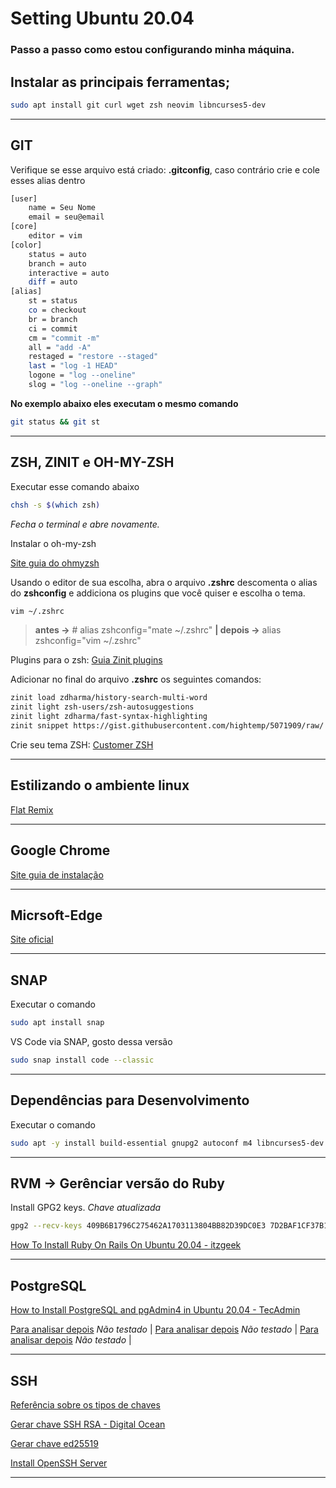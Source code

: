 Setting Ubuntu 20.04
======================

### Passo a passo como estou configurando minha máquina.

Instalar as principais ferramentas;
-----------------------------------
~~~bash
sudo apt install git curl wget zsh neovim libncurses5-dev
~~~

_______________________________________________________________

GIT
-----------------

Verifique se esse arquivo está criado: **.gitconfig**, caso contrário crie e cole esses alias dentro
~~~bash
[user]
	name = Seu Nome
	email = seu@email
[core]
	editor = vim
[color]
	status = auto
	branch = auto
	interactive = auto
	diff = auto
[alias]
	st = status
	co = checkout
	br = branch
	ci = commit
	cm = "commit -m"
	all = "add -A"
	restaged = "restore --staged"
	last = "log -1 HEAD"
	logone = "log --oneline"
	slog = "log --oneline --graph"
~~~

**No exemplo abaixo eles executam o mesmo comando**
~~~bash 
git status && git st
~~~

_______________________________________________________________________________________________________________________________________________________

ZSH, ZINIT e OH-MY-ZSH
----------------------

Executar esse comando abaixo
~~~bash 
chsh -s $(which zsh)
~~~

*Fecha o terminal e abre novamente.*

Instalar o oh-my-zsh

[Site guia do ohmyzsh](https://github.com/ohmyzsh/ohmyzsh)

Usando o editor de sua escolha, abra o arquivo **.zshrc** descomenta o alias do **zshconfig** e addiciona os plugins que você quiser e escolha o tema.
~~~ bash
vim ~/.zshrc
~~~

> **antes ->** # alias zshconfig="mate ~/.zshrc" **| depois ->** alias zshconfig="vim ~/.zshrc"

Plugins para o zsh: [Guia Zinit plugins](https://github.com/zdharma/zinit)

Adicionar no final do arquivo **.zshrc** os seguintes comandos:
~~~bash
zinit load zdharma/history-search-multi-word
zinit light zsh-users/zsh-autosuggestions
zinit light zdharma/fast-syntax-highlighting
zinit snippet https://gist.githubusercontent.com/hightemp/5071909/raw/
~~~

Crie seu tema ZSH: [Customer ZSH](https://blog.carbonfive.com/writing-zsh-themes-a-quickref/)

_______________________________________________________________________________________________

Estilizando o ambiente linux
----------------------------

[Flat Remix](https://www.osradar.com/install-flat-remix-theme-ubuntu/)

_______________________________________________________________________

Google Chrome
-------------------------

[Site guia de instalação](https://pt.wikihow.com/Instalar-o-Google-Chrome-Usando-o-Terminal-no-Linux;)

______________________________________________________________________________________________________

Micrsoft-Edge
--------------------------

[Site oficial](https://www.microsoftedgeinsider.com/pt-br/download?platform=linux-deb)

_______________________________________________________________________________________

SNAP
----

Executar o comando
~~~bash
sudo apt install snap
~~~

VS Code via SNAP, gosto dessa versão
~~~bash
sudo snap install code --classic
~~~

_____________________________________

Dependências para Desenvolvimento
---------------------------------

Executar o comando
~~~bash
sudo apt -y install build-essential gnupg2 autoconf m4 libncurses5-dev libwxgtk3.0-gtk3-dev libgl1-mesa-dev libglu1-mesa-dev libpq-dev libpng-dev libssh-dev unixodbc-dev xsltproc fop libxml2-utils libncurses-dev openjdk-11-jdk default-jdk libssl-dev exuberant-ctags ncurses-term silversearcher-ag fontconfig imagemagick libmagickwand-dev vim-gtk3 gcc g++
~~~

________________________________________________________________________________________________________________________________________________________________

RVM -> Gerênciar versão do Ruby
-------------------------------
Install GPG2 keys. *Chave atualizada*
~~~ bash
gpg2 --recv-keys 409B6B1796C275462A1703113804BB82D39DC0E3 7D2BAF1CF37B13E2069D6956105BD0E739499BDB
~~~

[How To Install Ruby On Rails On Ubuntu 20.04 - itzgeek](https://www.itzgeek.com/post/how-to-install-ruby-on-rails-on-ubuntu-20-04/)

_____________________________________________________________________________________________________________________________________
PostgreSQL
----------

[How to Install PostgreSQL and pgAdmin4 in Ubuntu 20.04 - TecAdmin](https://tecadmin.net/how-to-install-postgresql-in-ubuntu-20-04/)

[Para analisar depois](https://computingforgeeks.com/install-postgresql-12-on-ubuntu/) *Não testado* | 
[Para analisar depois](https://linuxize.com/post/how-to-install-postgresql-on-ubuntu-20-04/) *Não testado* | 
[Para analisar depois](https://www.howtodojo.com/install-postgresql-13-ubuntu-20-04/) *Não testado* | 

______________________________________________________________________________________________________________________________________

SSH
---

[Referência sobre os tipos de chaves](https://goteleport.com/blog/comparing-ssh-keys/)

[Gerar chave SSH RSA - Digital Ocean](https://www.digitalocean.com/community/tutorials/how-to-set-up-ssh-keys-on-ubuntu-20-04-pt)

[Gerar chave ed25519](https://blog.peterruppel.de/ed25519-for-ssh/)

[Install OpenSSH Server](https://ubuntu.com/server/docs/service-openssh)

____________________________________________________________________________________________________________________________________
